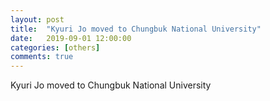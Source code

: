 ```yaml
---
layout: post
title:  "Kyuri Jo moved to Chungbuk National University"
date:   2019-09-01 12:00:00
categories: [others]
comments: true
---
```

Kyuri Jo moved to Chungbuk National University
